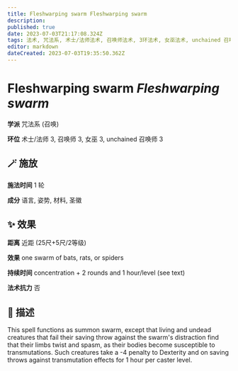 ```yaml
---
title: Fleshwarping swarm Fleshwarping swarm
description: 
published: true
date: 2023-07-03T21:17:08.324Z
tags: 法术, 咒法系, 术士/法师法术, 召唤师法术, 3环法术, 女巫法术, unchained 召唤师法术, 召唤
editor: markdown
dateCreated: 2023-07-03T19:35:50.362Z
---
```


# **Fleshwarping swarm** *Fleshwarping swarm*

**学派** 咒法系 (召唤) 

**环位** 术士/法师 3, 召唤师 3, 女巫 3, unchained 召唤师 3

## 🪄 施放

**施法时间** 1 轮

**成分** 语言, 姿势, 材料, 圣徽

## ✨ 效果  

**距离** 近距 (25尺+5尺/2等级) 

**效果** one swarm of bats, rats, or spiders 

**持续时间** concentration + 2 rounds and 1 hour/level (see text) 

**法术抗力** 否

## 📖 描述

This spell functions as summon swarm, except that living and undead creatures that fail their saving throw against the swarm's distraction find that their limbs twist and spasm, as their bodies become susceptible to transmutations. Such creatures take a -4 penalty to Dexterity and on saving throws against transmutation effects for 1 hour per caster level.
    